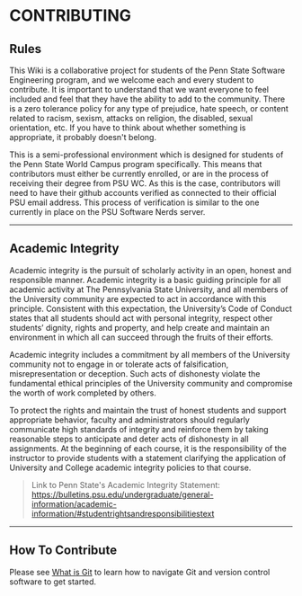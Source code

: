 # CONTRIBUTING
## Rules

This Wiki is a collaborative project for students of the Penn State Software Engineering program, and we welcome each and every student to contribute. It is important to understand that we want everyone to feel included and feel that they have the ability to add to the community. There is a zero tolerance policy for any type of prejudice, hate speech, or content related to racism, sexism, attacks on religion, the disabled, sexual orientation, etc. If you have to think about whether something is appropriate, it probably doesn't belong. 

This is a semi-professional environment which is designed for students of the Penn State World Campus program specifically. This means that contributors must either be currently enrolled, or are in the process of receiving their degree from PSU WC. As this is the case, contributors will need to have their github accounts verified as connected to their official PSU email address. This process of verification is similar to the one currently in place on the PSU Software Nerds server. 

---

## Academic Integrity

Academic integrity is the pursuit of scholarly activity in an open, honest and responsible manner. Academic integrity is a basic guiding principle for all academic activity at The Pennsylvania State University, and all members of the University community are expected to act in accordance with this principle. Consistent with this expectation, the University’s Code of Conduct states that all students should act with personal integrity, respect other students’ dignity, rights and property, and help create and maintain an environment in which all can succeed through the fruits of their efforts.

Academic integrity includes a commitment by all members of the University community not to engage in or tolerate acts of falsification, misrepresentation or deception. Such acts of dishonesty violate the fundamental ethical principles of the University community and compromise the worth of work completed by others.

To protect the rights and maintain the trust of honest students and support appropriate behavior, faculty and administrators should regularly communicate high standards of integrity and reinforce them by taking reasonable steps to anticipate and deter acts of dishonesty in all assignments. At the beginning of each course, it is the responsibility of the instructor to provide students with a statement clarifying the application of University and College academic integrity policies to that course.

>Link to Penn State's Academic Integrity Statement: https://bulletins.psu.edu/undergraduate/general-information/academic-information/#studentrightsandresponsibilitiestext

---

## How To Contribute

Please see [What is Git](Git/00-What_is_Git.md) to learn how to navigate Git and version control software to get started.